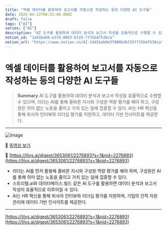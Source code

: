 ```yaml
---
title: "엑셀 데이터를 활용하여 보고서를 자동으로 작성하는 등의 다양한 AI 도구들"
date: 2025-04-22T00:51:00.000Z
draft: false
tags: ["AI"]
series: ["AI"]
description: "AI 도구를 활용하여 데이터 분석과 보고서 작성을 효율적으로 수행할 수 있으며, 리더는 AI를 통해 올바른 지시와 구성원 역량 평가를 해야 하고, 구성원은 의미 없는 노동을 줄이고 가치 있는 일에 집중할 수 있다. AI는 HR 혁신을 통해 퇴사자 인터뷰와 리더십 평가를 지원하고, 데이터 기반 인사이트를 제공한다."
notion_id: "1dd1bab9-e3f8-80b3-b725-ff35b4f538ca"
notion_url: "https://www.notion.so/AI-1dd1bab9e3f880b3b725ff35b4f538ca"
---
```


# 엑셀 데이터를 활용하여 보고서를 자동으로 작성하는 등의 다양한 AI 도구들

> **Summary**
> AI 도구를 활용하여 데이터 분석과 보고서 작성을 효율적으로 수행할 수 있으며, 리더는 AI를 통해 올바른 지시와 구성원 역량 평가를 해야 하고, 구성원은 의미 없는 노동을 줄이고 가치 있는 일에 집중할 수 있다. AI는 HR 혁신을 통해 퇴사자 인터뷰와 리더십 평가를 지원하고, 데이터 기반 인사이트를 제공한다.

---

![Image](https://prod-files-secure.s3.us-west-2.amazonaws.com/09ccd4d5-876c-4bba-bbdf-cc77a0a11257/c1ebf19c-b2bd-4c97-bc33-7342ecacf147/image.png?X-Amz-Algorithm=AWS4-HMAC-SHA256&X-Amz-Content-Sha256=UNSIGNED-PAYLOAD&X-Amz-Credential=ASIAZI2LB4662NOLMYDG%2F20250724%2Fus-west-2%2Fs3%2Faws4_request&X-Amz-Date=20250724T080641Z&X-Amz-Expires=3600&X-Amz-Security-Token=IQoJb3JpZ2luX2VjEAAaCXVzLXdlc3QtMiJHMEUCIHhD8gm3FszuJVJ1fToHGZ3E5VyNutzBgfr2881035ORAiEAzuNkJJ49EMoFumVnbl08%2FfIVcHDXRZ8ma3Wu6N%2BAf20q%2FwMIKRAAGgw2Mzc0MjMxODM4MDUiDMNIr27ABXd5iTHLCyrcA87JIjrJeRfZ3bzNIBwSlwY2D7ViDIKqYvDEywccFUjk0a5bmtvm9ocmHbt9lHmzx9PNjBJEpZ%2FtK7DLcllFaXRhoSiopHAVjuozFnuqcq%2B1x85a6PVrBvQTTG2RNV0BywmYfRI7ESy6q84G82pPN3NPB2X%2FSYvAzY%2BBuf1sO%2BHq2lLDYAQ87o9vioYNvAHbbqsJf6Ror1bDZUVYWnGVrxolaxhHTRqVy6JvVFVskJf8NCxeR9ikivZWpM6wvU9O4GkPbkvyppHamZt4PRansoBPE9a1WA%2FnFnYgSbkH3erdiGSTp%2FPdULxVetIRTydB4hFuKxbhR%2F1tifMxvUkXq%2Fi1DkcMH%2Fiqlo9YYlr9M7TsY5wnqBAaKjb33NKeWkcoxmSO6OE5I3%2B4SP5a52mgBh2LI9c%2BD7zYjGWPSHU7ZMfymQXuNGYhrJZLQRLAW5ULl6xjVtGXnHgZNGSVpOse4YoCoeRY7%2F6Jt6X9f3ZLmlAOI6U%2BfExYho4Qvvo%2BcU7QVObjfsYifDPk4mwkwsBbuE7N%2BA577Z9hquGDE3WedkHCfRPbw0fqxcF8Ri8Kuvk%2FYr59k3ms2x70SPp%2FyxqArcSqv%2B%2BDLrsBcj%2FS%2F1LnPf5HJpYJY5LEK%2Fs4VQEkMIrPh8QGOqUBGWaXMF2zt5Yziyd9MWBIQtx44GZrrHDPvI%2Fa4MkdfOAduyjyh8Tg0hQoXqvC9yqHUeYyqvVCPJ0PgZcejYKGccxpgj3NbrVF0iYuSC8ZPgClVKjVQWg32vy1FPhqFIerOSE374o%2FDt1WQ2cFHp%2FahGk%2FqPHdn1bCFoXxA%2FmQI0rKNQ87MsEeQZ2OJGVaUbTuM6IiN8az4yXxEOQv%2BjjNh5gNRYls&X-Amz-Signature=f163a0b861f7b35d1c9d7ec11e91ffe750b2427e16632beca742cf49e69ed591&X-Amz-SignedHeaders=host&x-amz-checksum-mode=ENABLED&x-id=GetObject)

🎥 [동영상 보기](https://youtu.be/6IsYJy3ussQ?si=ZI2lNzclluvAmaur)

🔗 [https://lilys.ai/digest/3653061/2276893?s=1&nid=2276893](https://lilys.ai/digest/3653061/2276893?s=1&nid=2276893)

- 리더는 AI를 먼저 활용해 올바른 지시와 구성원 역량 평가를 해야 하며, 구성원은 AI를 통해 의미 없는 노동을 줄이고 가치 있는 일에 집중할 수 있다.
- 스토리텔.ai와 데이터베이스.빌드 같은 AI 도구를 활용하면 데이터 분석과 보고서 작성이 효율적으로 이루어질 수 있다.
- AI는 HR 혁신을 통해 퇴사자 인터뷰와 리더십 평가를 지원하며, 기업의 인적 자원 관리에 데이터 기반 인사이트를 제공한다.
---

[https://lilys.ai/digest/3653061/2276893?s=1&nid=2276893](https://lilys.ai/digest/3653061/2276893?s=1&nid=2276893)

